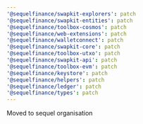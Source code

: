 ```yaml
---
'@sequelfinance/swapkit-explorers': patch
'@sequelfinance/swapkit-entities': patch
'@sequelfinance/toolbox-cosmos': patch
'@sequelfinance/web-extensions': patch
'@sequelfinance/walletconnect': patch
'@sequelfinance/swapkit-core': patch
'@sequelfinance/toolbox-utxo': patch
'@sequelfinance/swapkit-api': patch
'@sequelfinance/toolbox-evm': patch
'@sequelfinance/keystore': patch
'@sequelfinance/helpers': patch
'@sequelfinance/ledger': patch
'@sequelfinance/types': patch
---
```


Moved to sequel organisation
